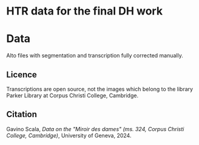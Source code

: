 # HTR data for the final DH work 

# Data

Alto files with segmentation and transcription fully corrected manually.

## Licence

Transcriptions are open source, not the images which belong to the library Parker Library at Corpus Christi College, Cambridge.

## Citation

Gavino Scala, _Data on the "Miroir des dames" (ms. 324, Corpus Christi College, Cambridge)_, University of Geneva, 2024.